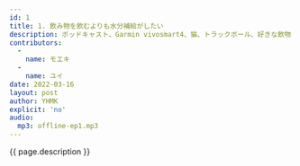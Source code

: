 ```yaml
---
id: 1
title: 1. 飲み物を飲むよりも水分補給がしたい
description: ポッドキャスト、Garmin vivosmart4、猫、トラックボール、好きな飲物 などについて話しました。
contributors: 
  - 
    name: モエキ
  -
    name: ユイ
date: 2022-03-16
layout: post
author: YHMK
explicit: 'no'
audio:
  mp3: offline-ep1.mp3
---
```


{{ page.description }}
